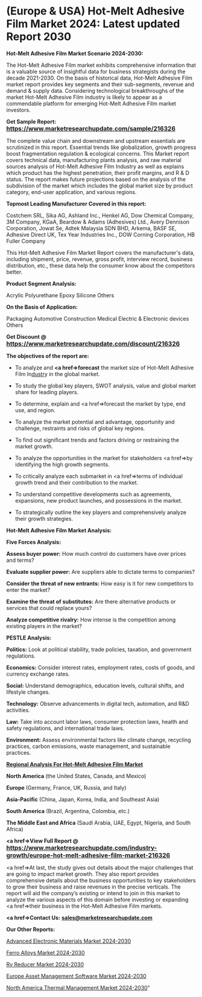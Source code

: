 # (Europe & USA) Hot-Melt Adhesive Film Market 2024: Latest updated Report 2030

<strong>Hot-Melt Adhesive Film Market Scenario 2024-2030:</strong>

The Hot-Melt Adhesive Film market exhibits comprehensive information that is a valuable source of insightful data for business strategists during the decade 2021-2030. On the basis of historical data, Hot-Melt Adhesive Film market report provides key segments and their sub-segments, revenue and demand &amp; supply data. Considering technological breakthroughs of the market Hot-Melt Adhesive Film industry is likely to appear as a commendable platform for emerging Hot-Melt Adhesive Film market investors.

<strong>Get Sample Report: <a href=https://www.marketresearchupdate.com/sample/216326><font size=3 color=#0000ff>https://www.marketresearchupdate.com/sample/216326</font></a></strong>

The complete value chain and downstream and upstream essentials are scrutinized in this report. Essential trends like globalization, growth progress boost fragmentation regulation &amp; ecological concerns. This Market report covers technical data, manufacturing plants analysis, and raw material sources analysis of Hot-Melt Adhesive Film Industry as well as explains which product has the highest penetration, their profit margins, and R & D status. The report makes future projections based on the analysis of the subdivision of the market which includes the global market size by product category, end-user application, and various regions.

<strong>Topmost Leading Manufacturer Covered in this report:</strong>

Costchem SRL, Sika AG, Ashland Inc., Henkel AG, Dow Chemical Company, 3M Company, KGaA, Beardow & Adams (Adhesives) Ltd., Avery Dennison Corporation, Jowat Se, Adtek Malaysia SDN BHD, Arkema, BASF SE, Adhesive Direct UK, Tex Year Industries Inc., DOW Corning Corporation, HB Fuller Company

This Hot-Melt Adhesive Film Market Report covers the manufacturer's data, including shipment, price, revenue, gross profit, interview record, business distribution, etc., these data help the consumer know about the competitors better.

<strong>Product Segment Analysis: </strong>

Acrylic
Polyurethane
Epoxy
Silicone
Others

<strong>On the Basis of Application:</strong>

Packaging
Automotive
Construction
Medical
Electric & Electronic devices
Others

<strong>Get Discount @ <a href=https://www.marketresearchupdate.com/discount/216326><font size=3 color=#0000ff>https://www.marketresearchupdate.com/discount/216326</font></a></strong>

<strong><b>The objectives of the report are:</b></strong>

- To analyze and <strong><a href=><strong>forecast</strong></a></strong> the market size of Hot-Melt Adhesive Film In<a href=ASDF991299>dustr</a>y in the global market.

- To study the global key players, SWOT analysis, value and global market share for leading players.

- To determine, explain and <a href=>forecast</a> the market by type, end use, and region.

- To analyze the market potential and advantage, opportunity and challenge, restraints and risks of global key regions.

- To find out significant trends and factors driving or restraining the market growth.

- To analyze the opportunities in the market for stakeholders <a href=>by</a> identifying the high growth segments.

- To critically analyze each submarket in <a href=>terms</a> of individual growth trend and their contribution to the market.

- To understand competitive developments such as agreements, expansions, new product launches, and possessions in the market.

- To strategically outline the key players and comprehensively analyze their growth strategies.

<strong>Hot-Melt Adhesive Film Market Analysis:</strong>

<strong>Five Forces Analysis:</strong>

<strong>Assess buyer power:</strong> How much control do customers have over prices and terms?

<strong>Evaluate supplier power:</strong> Are suppliers able to dictate terms to companies?

<strong>Consider the threat of new entrants:</strong> How easy is it for new competitors to enter the market?

<strong>Examine the threat of substitutes:</strong> Are there alternative products or services that could replace yours?

<strong>Analyze competitive rivalry:</strong> How intense is the competition among existing players in the market?

<strong>PESTLE Analysis:</strong>

<strong>Politics:</strong> Look at political stability, trade policies, taxation, and government regulations.

<strong>Economics:</strong> Consider interest rates, employment rates, costs of goods, and currency exchange rates.

<strong>Social:</strong> Understand demographics, education levels, cultural shifts, and lifestyle changes.

<strong>Technology:</strong> Observe advancements in digital tech, automation, and R&D activities.

<strong>Law:</strong> Take into account labor laws, consumer protection laws, health and safety regulations, and international trade laws.

<strong>Environment:</strong> Assess environmental factors like climate change, recycling practices, carbon emissions, waste management, and sustainable practices.

<strong><u><b>Regional Analysis For Hot-Melt Adhesive Film Market</b></u></strong>

<strong><b>North America</b></strong> (the United States, Canada, and Mexico)

<strong><b>Europe </b></strong>(Germany, France, UK, Russia, and Italy)

<strong><b>Asia-Pacific</b></strong> (China, Japan, Korea, India, and Southeast Asia)

<strong><b>South America</b></strong> (Brazil, Argentina, Colombia, etc.)

<strong><b>The Middle East and Africa</b></strong> (Saudi Arabia, UAE, Egypt, Nigeria, and South Africa)

<strong><a href=>View Full Report</a> @ <a href=https://www.marketresearchupdate.com/industry-growth/europe-hot-melt-adhesive-film-market-216326><font size=3 color=#0000ff>https://www.marketresearchupdate.com/industry-growth/europe-hot-melt-adhesive-film-market-216326</font></a></strong>

<a href=>At last,</a> the study gives out details about the major challenges that are going to impact market growth. They also report provides comprehensive details about the business opportunities to key stakeholders to grow their business and raise revenues in the precise verticals. The report will aid the company’s existing or intend to join in this market to analyze the various aspects of this domain before investing or expanding <a href=>their</a> business in the Hot-Melt Adhesive Film markets.

<strong><a href=>Contact Us:</a></strong>
<strong>sales@marketresearchupdate.com</strong>

<strong>Our Other Reports:</strong>

<a href=https://www.linkedin.com/pulse/advanced-electronic-materials-market-2023-challenges-business>Advanced Electronic Materials Market 2024-2030</a>

<a href=https://www.linkedin.com/pulse/ferro-alloys-market-outlooks-2023-size-players>Ferro Alloys Market 2024-2030</a>

<a href=https://www.linkedin.com/pulse/rv-reducer-market-analysis-segment-region-growth-forecast>Rv Reducer Market 2024-2030</a>

<a href=https://www.linkedin.com/pulse/europe-asset-management-software-market-2023-auzdf/>Europe Asset Management Software Market 2024-2030</a>

<a href=https://www.linkedin.com/pulse/north-america-thermal-management-market-analysis-9dosf/>North America Thermal Management Market 2024-2030</a>"
